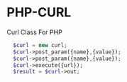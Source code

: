# PHP-CURL
Curl Class For PHP

````php
  $curl	= new curl;
  $curl->post_param({name},{value});
  $curl->post_param({name},{value});
  $curl->execute({url});
  $result = $curl->out;
````
